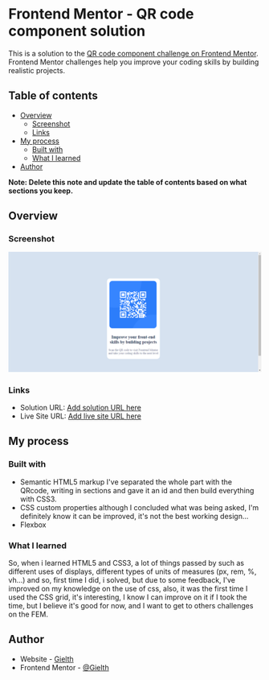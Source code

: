 # Frontend Mentor - QR code component solution

This is a solution to the [QR code component challenge on Frontend Mentor](https://www.frontendmentor.io/challenges/qr-code-component-iux_sIO_H). Frontend Mentor challenges help you improve your coding skills by building realistic projects. 

## Table of contents

- [Overview](#overview)
  - [Screenshot](#screenshot)
  - [Links](#links)
- [My process](#my-process)
  - [Built with](#built-with)
  - [What I learned](#what-i-learned)
- [Author](#author)

**Note: Delete this note and update the table of contents based on what sections you keep.**

## Overview

### Screenshot

![](./images/qr%20code%20reader.png)

### Links

- Solution URL: [Add solution URL here](https://your-solution-url.com)
- Live Site URL: [Add live site URL here](https://your-live-site-url.com)

## My process

### Built with

- Semantic HTML5 markup
    I've separated the whole part with the QRcode, writing in sections and gave it an id and then build everything with CSS3.
- CSS custom properties
    although I concluded what was being asked, I'm definitely know it can be improved, it's not the best working design...
- Flexbox


### What I learned

So, when i learned HTML5 and CSS3, a lot of things passed by such as different uses of displays, different types of units of measures (px, rem, %, vh...) and so, first time I did, i solved, but due to some feedback, I've improved on my knowledge on the use of css, also, it was the first time I used the CSS grid, it's interesting, I know I can improve on it if I took the time, but I believe it's good for now, and I want to get to others challenges on the FEM.

## Author

- Website - [Gielth](https://github.com/Gielth)
- Frontend Mentor - [@Gielth](https://www.frontendmentor.io/profile/Gielth)